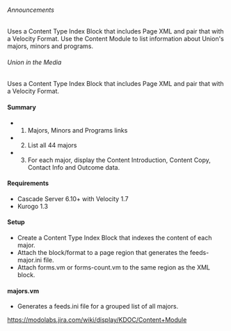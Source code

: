 ###### Announcements

Uses a Content Type Index Block that includes Page XML and pair that with a Velocity Format.
Use the Content Module to list information about Union's majors, minors and programs.

###### Union in the Media

Uses a Content Type Index Block that includes Page XML and pair that with a Velocity Format.

#### Summary ####
* 1. Majors, Minors and Programs links
* 2. List all 44 majors
* 3. For each major, display the Content Introduction, Content Copy, Contact Info and Outcome data.

#### Requirements ####
* Cascade Server 6.10+ with Velocity 1.7
* Kurogo 1.3

#### Setup ####
* Create a Content Type Index Block that indexes the content of each major.
* Attach the block/format to a page region that generates the feeds-major.ini file.
* Attach forms.vm or forms-count.vm to the same region as the XML block.

#### majors.vm ####
	
* Generates a feeds.ini file for a grouped list of all majors.

https://modolabs.jira.com/wiki/display/KDOC/Content+Module